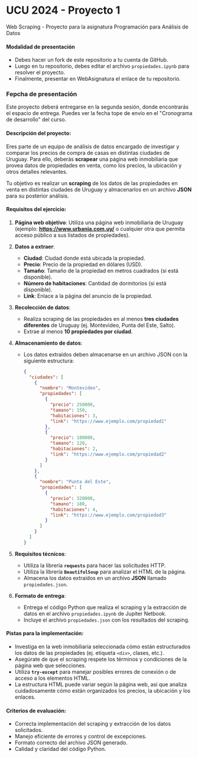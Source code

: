 # UCU 2024 - Proyecto 1

Web Scraping - Proyecto para la asignatura Programación para Análisis de Datos

#### **Modalidad de presentación**

- Debes hacer un fork de este repositorio a tu cuenta de GitHub.
- Luego en tu repositorio, debes editar el archivo `propiedades.ipynb` para resolver el proyecto.
- Finalmente, presentar en WebAsignatura el enlace de tu repositorio.

### **Fepcha de presentación**

Este proyecto deberá entregarse en la segunda sesión, donde encontrarás el espacio de entrega. Puedes ver la fecha tope de envío en el "Cronograma de desarrollo" del curso.

#### **Descripción del proyecto:**

Eres parte de un equipo de análisis de datos encargado de investigar y comparar los precios de compra de casas en distintas ciudades de Uruguay. Para ello, deberás **scrapear** una página web inmobiliaria que provea datos de propiedades en venta, como los precios, la ubicación y otros detalles relevantes.

Tu objetivo es realizar un **scraping** de los datos de las propiedades en venta en distintas ciudades de Uruguay y almacenarlos en un archivo **JSON** para su posterior análisis.

#### **Requisitos del ejercicio:**

1. **Página web objetivo**: Utiliza una página web inmobiliaria de Uruguay (ejemplo: **https://www.urbania.com.uy/** o cualquier otra que permita acceso público a sus listados de propiedades).

2. **Datos a extraer**:
   
   - **Ciudad**: Ciudad donde está ubicada la propiedad.
   - **Precio**: Precio de la propiedad en dólares (USD).
   - **Tamaño**: Tamaño de la propiedad en metros cuadrados (si está disponible).
   - **Número de habitaciones**: Cantidad de dormitorios (si está disponible).
   - **Link**: Enlace a la página del anuncio de la propiedad.

3. **Recolección de datos**:
   
   - Realiza scraping de las propiedades en al menos **tres ciudades diferentes** de Uruguay (ej. Montevideo, Punta del Este, Salto).
   - Extrae al menos **10 propiedades por ciudad**.

4. **Almacenamiento de datos**:
   
   - Los datos extraídos deben almacenarse en un archivo JSON con la siguiente estructura:
     
     ```json
     {
       "ciudades": [
         {
           "nombre": "Montevideo",
           "propiedades": [
             {
               "precio": 250000,
               "tamano": 150,
               "habitaciones": 3,
               "link": "https://www.ejemplo.com/propiedad1"
             },
             {
               "precio": 180000,
               "tamano": 120,
               "habitaciones": 2,
               "link": "https://www.ejemplo.com/propiedad2"
             }
           ]
         },
         {
           "nombre": "Punta del Este",
           "propiedades": [
             {
               "precio": 320000,
               "tamano": 180,
               "habitaciones": 4,
               "link": "https://www.ejemplo.com/propiedad3"
             }
           ]
         }
       ]
     }
     ```

5. **Requisitos técnicos**:
   
   - Utiliza la librería **`requests`** para hacer las solicitudes HTTP.
   - Utiliza la librería **`BeautifulSoup`** para analizar el HTML de la página.
   - Almacena los datos extraídos en un archivo **JSON** llamado `propiedades.json`.

6. **Formato de entrega**:
   
   - Entrega el código Python que realiza el scraping y la extracción de datos en el archivo `propiedades.ipynb` de Jupiter Netbook.
   - Incluye el archivo `propiedades.json` con los resultados del scraping.

#### **Pistas para la implementación**:

- Investiga en la web inmobiliaria seleccionada cómo están estructurados los datos de las propiedades (ej. etiqueta `<div>`, clases, etc.).
- Asegúrate de que el scraping respete los términos y condiciones de la página web que selecciones.
- Utiliza **`try-except`** para manejar posibles errores de conexión o de acceso a los elementos HTML.
- La estructura HTML puede variar según la página web, así que analiza cuidadosamente cómo están organizados los precios, la ubicación y los enlaces.

#### **Criterios de evaluación**:

- Correcta implementación del scraping y extracción de los datos solicitados.
- Manejo eficiente de errores y control de excepciones.
- Formato correcto del archivo JSON generado.
- Calidad y claridad del código Python.
